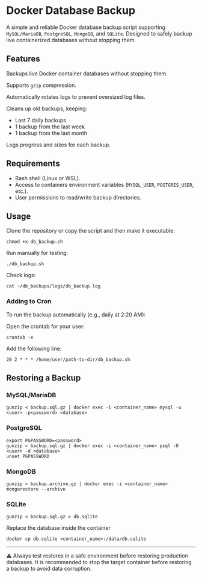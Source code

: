 # Docker Database Backup 

A simple and reliable Docker database backup script supporting `MySQL/MariaDB`, `PostgreSQL`, `MongoDB`, and `SQLite`. Designed to safely backup live containerized databases without stopping them.

## Features

Backups live Docker container databases without stopping them.

Supports `gzip` compression.

Automatically rotates logs to prevent oversized log files.

Cleans up old backups, keeping:

- Last 7 daily backups
- 1 backup from the last week
- 1 backup from the last month

Logs progress and sizes for each backup.

## Requirements 

- Bash shell (Linux or WSL).
- Access to containers environment variables (`MYSQL_USER`, `POSTGRES_USER`, etc.).
- User permissions to read/write backup directories.

## Usage

Clone the repository or copy the script and then make it executable:
```
chmod +x db_backup.sh
```
Run manually for testing:
```
./db_backup.sh
```

Check logs:
```
cat ~/db_backups/logs/db_backup.log
```

### Adding to Cron

To run the backup automatically (e.g., daily at 2:20 AM):

Open the crontab for your user:
```
crontab -e
```

Add the following line:
```
20 2 * * * /home/user/path-to-dir/db_backup.sh
```

## Restoring a Backup
### MySQL/MariaDB
```
gunzip < backup.sql.gz | docker exec -i <container_name> mysql -u <user> -p<password> <database>
```
### PostgreSQL
```
export PGPASSWORD=<password>
gunzip < backup.sql.gz | docker exec -i <container_name> psql -U <user> -d <database>
unset PGPASSWORD
```
### MongoDB
```
gunzip < backup.archive.gz | docker exec -i <container_name> mongorestore --archive
```
### SQLite
```
gunzip < backup.sql.gz > db.sqlite
```

Replace the database inside the container
```
docker cp db.sqlite <container_name>:/data/db.sqlite
```

---

⚠️ Always test restores in a safe environment before restoring production databases. 
It is recommended to stop the target container before restoring a backup to avoid data corruption.



